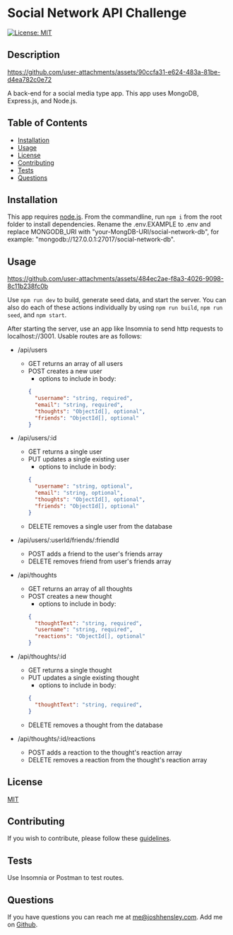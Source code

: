 # Social Network API Challenge

[![License: MIT](https://img.shields.io/badge/License-MIT-yellow.svg)](https://opensource.org/licenses/MIT)

## Description


https://github.com/user-attachments/assets/90ccfa31-e624-483a-81be-d4ea782c0e72


A back-end for a social media type app.  This app uses MongoDB, Express.js, and Node.js.

## Table of Contents


* [Installation](#Installation)
* [Usage](#Usage)
* [License](#License)
* [Contributing](#Contributing)
* [Tests](#Tests)
* [Questions](#Questions)
 

## <a name="Installation"></a>Installation

This app requires [node.js](https://nodejs.org/en/download/prebuilt-installer). From the commandline,  run `npm i` from the root folder to install dependencies. Rename the .env.EXAMPLE to .env and replace MONGODB_URI with "your-MongDB-URI/social-network-db", for example: "mongodb://127.0.0.1:27017/social-network-db".

## <a name="Usage"></a>Usage

https://github.com/user-attachments/assets/484ec2ae-f8a3-4026-9098-8c11b238fc0b

Use `npm run dev` to build, generate seed data, and start the server. You can also do each of these actions individually by using `npm run build`, `npm run seed`, and `npm start`.

After starting the server, use an app like Insomnia to send http requests to localhost://3001.  Usable routes are as follows:

* /api/users
  - GET returns an array of all users
  - POST creates a new user
    + options to include in body:
    ```json
    {
      "username": "string, required",
      "email": "string, required",
      "thoughts": "ObjectId[], optional",
      "friends": "ObjectId[], optional"
    }
    ```

* /api/users/:id
  - GET returns a single user
  - PUT updates a single existing user
    + options to include in body:
    ```json
    {
      "username": "string, optional",
      "email": "string, optional",
      "thoughts": "ObjectId[], optional",
      "friends": "ObjectId[], optional"
    }
    ```
  - DELETE removes a single user from the database

* /api/users/:userId/friends/:friendId
  - POST adds a friend to the user's friends array
  - DELETE removes friend from user's friends array

* /api/thoughts
  - GET returns an array of all thoughts
  - POST creates a new thought
    + options to include in body:
    ```json
    {
      "thoughtText": "string, required",
      "username": "string, required",
      "reactions": "ObjectId[], optional"
    }
    ```

* /api/thoughts/:id
  - GET returns a single thought
  - PUT updates a single existing thought
    + options to include in body:
    ```json
    {
      "thoughtText": "string, required",
    }
    ```
  - DELETE removes a thought from the database

* /api/thoughts/:id/reactions
  - POST adds a reaction to the thought's reaction array
  - DELETE removes a reaction from the thought's reaction array


## <a name="license"></a>License

  [MIT](https://opensource.org/licenses/MIT)

## <a name="contributing"></a>Contributing

If you wish to contribute, please follow these [guidelines](https://www.contributor-covenant.org/version/2/1/code_of_conduct/).

## <a name="tests"></a>Tests

Use Insomnia or Postman to test routes.  

## <a name="questions"></a>Questions

If you have questions you can reach me at me@joshhensley.com. Add me on [Github](github.com/josh-hensley).
